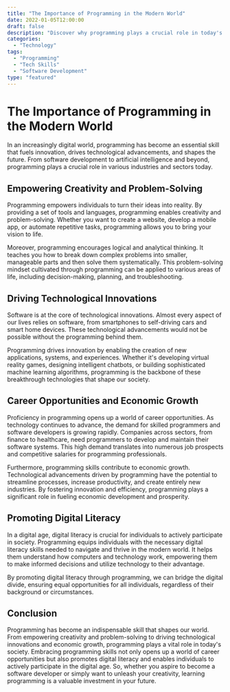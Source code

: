 ```yaml
---
title: "The Importance of Programming in the Modern World"
date: 2022-01-05T12:00:00
draft: false
description: "Discover why programming plays a crucial role in today's society."
categories:
  - "Technology"
tags:
  - "Programming"
  - "Tech Skills"
  - "Software Development"
type: "featured"
---
```


# The Importance of Programming in the Modern World

In an increasingly digital world, programming has become an essential skill that fuels innovation, drives technological advancements, and shapes the future. From software development to artificial intelligence and beyond, programming plays a crucial role in various industries and sectors today.

## Empowering Creativity and Problem-Solving

Programming empowers individuals to turn their ideas into reality. By providing a set of tools and languages, programming enables creativity and problem-solving. Whether you want to create a website, develop a mobile app, or automate repetitive tasks, programming allows you to bring your vision to life.

Moreover, programming encourages logical and analytical thinking. It teaches you how to break down complex problems into smaller, manageable parts and then solve them systematically. This problem-solving mindset cultivated through programming can be applied to various areas of life, including decision-making, planning, and troubleshooting.

## Driving Technological Innovations

Software is at the core of technological innovations. Almost every aspect of our lives relies on software, from smartphones to self-driving cars and smart home devices. These technological advancements would not be possible without the programming behind them.

Programming drives innovation by enabling the creation of new applications, systems, and experiences. Whether it's developing virtual reality games, designing intelligent chatbots, or building sophisticated machine learning algorithms, programming is the backbone of these breakthrough technologies that shape our society.

## Career Opportunities and Economic Growth

Proficiency in programming opens up a world of career opportunities. As technology continues to advance, the demand for skilled programmers and software developers is growing rapidly. Companies across sectors, from finance to healthcare, need programmers to develop and maintain their software systems. This high demand translates into numerous job prospects and competitive salaries for programming professionals.

Furthermore, programming skills contribute to economic growth. Technological advancements driven by programming have the potential to streamline processes, increase productivity, and create entirely new industries. By fostering innovation and efficiency, programming plays a significant role in fueling economic development and prosperity.

## Promoting Digital Literacy

In a digital age, digital literacy is crucial for individuals to actively participate in society. Programming equips individuals with the necessary digital literacy skills needed to navigate and thrive in the modern world. It helps them understand how computers and technology work, empowering them to make informed decisions and utilize technology to their advantage.

By promoting digital literacy through programming, we can bridge the digital divide, ensuring equal opportunities for all individuals, regardless of their background or circumstances.

## Conclusion

Programming has become an indispensable skill that shapes our world. From empowering creativity and problem-solving to driving technological innovations and economic growth, programming plays a vital role in today's society. Embracing programming skills not only opens up a world of career opportunities but also promotes digital literacy and enables individuals to actively participate in the digital age. So, whether you aspire to become a software developer or simply want to unleash your creativity, learning programming is a valuable investment in your future.
